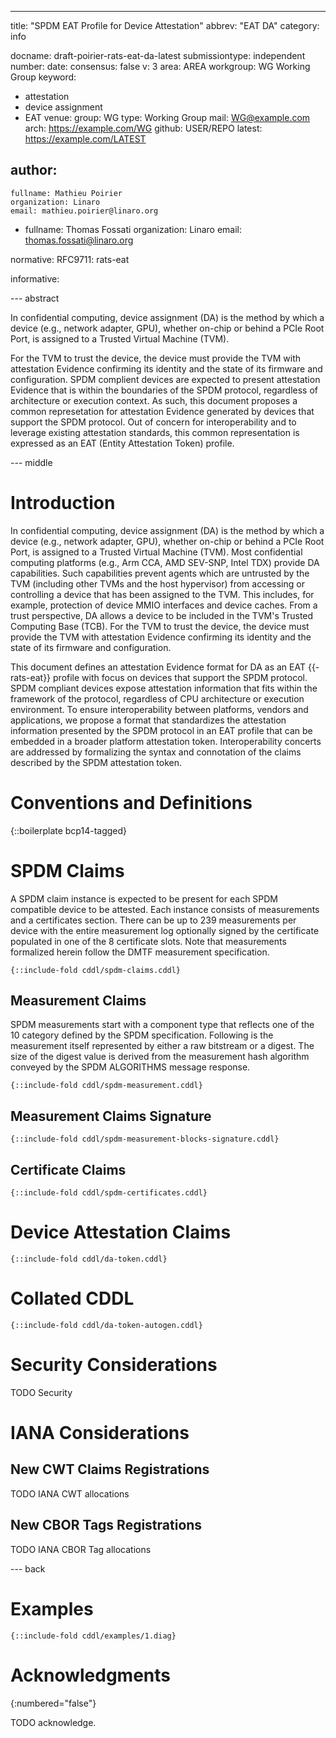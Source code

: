 ---
title: "SPDM EAT Profile for Device Attestation"
abbrev: "EAT DA"
category: info

docname: draft-poirier-rats-eat-da-latest
submissiontype: independent
number:
date:
consensus: false
v: 3
area: AREA
workgroup: WG Working Group
keyword:
 - attestation
 - device assignment
 - EAT
venue:
  group: WG
  type: Working Group
  mail: WG@example.com
  arch: https://example.com/WG
  github: USER/REPO
  latest: https://example.com/LATEST

author:
 -
    fullname: Mathieu Poirier
    organization: Linaro
    email: mathieu.poirier@linaro.org
 -
    fullname: Thomas Fossati
    organization: Linaro
    email: thomas.fossati@linaro.org

normative:
  RFC9711: rats-eat

informative:

--- abstract

In confidential computing, device assignment (DA) is the method by which a device (e.g., network adapter, GPU), whether on-chip or behind a PCIe Root Port, is assigned to a Trusted Virtual Machine (TVM).

For the TVM to trust the device, the device must provide the TVM with attestation Evidence confirming its identity and the state of its firmware and configuration. SPDM complient devices are expected to present attestation Evidence that is within the boundaries of the SPDM protocol, regardless of architecture or execution context.  As such, this document proposes a common represetation for attestation Evidence generated by devices that support the SPDM protocol.  Out of concern for interoperability and to leverage existing attestation standards, this common representation is expressed as an EAT (Entity Attestation Token) profile.

--- middle

# Introduction

In confidential computing, device assignment (DA) is the method by which a device (e.g., network adapter, GPU), whether on-chip or behind a PCIe Root Port, is assigned to a Trusted Virtual Machine (TVM).
Most confidential computing platforms (e.g., Arm CCA, AMD SEV-SNP, Intel TDX) provide DA capabilities.
Such capabilities prevent agents which are untrusted by the TVM (including other TVMs and the host hypervisor) from accessing or controlling a device that has been assigned to the TVM.
This includes, for example, protection of device MMIO interfaces and device caches.
From a trust perspective, DA allows a device to be included in the TVM's Trusted Computing Base (TCB).
For the TVM to trust the device, the device must provide the TVM with attestation Evidence confirming its identity and the state of its firmware and configuration.

This document defines an attestation Evidence format for DA as an EAT {{-rats-eat}} profile with focus on devices that support the SPDM protocol.  SPDM compliant devices expose attestation information that fits within the framework of the protocol, regardless of CPU architecture or execution environment.  To ensure interoperability between platforms, vendors and applications, we propose a format that standardizes the attestation information presented by the SPDM protocol in an EAT profile that can be embedded in a broader platform attestation token.  Interoperability concerts are addressed by formalizing the syntax and connotation of the claims described by the SPDM attestation token.

# Conventions and Definitions

{::boilerplate bcp14-tagged}

# SPDM Claims

A SPDM claim instance is expected to be present for each SPDM compatible device to be attested.  Each instance consists of measurements and a certificates section.  There can be up to 239 measurements per device with the entire measurement log optionally signed by the certificate populated in one of the 8 certificate slots.  Note that measurements formalized herein follow the DMTF measurement specification.

~~~ cddl
{::include-fold cddl/spdm-claims.cddl}
~~~

## Measurement Claims

SPDM measurements start with a component type that reflects one of the 10 category defined by the SPDM specification.  Following is the measurement itself represented by either a raw bitstream or a digest.  The size of the digest value is derived from the measurement hash algorithm conveyed by the SPDM ALGORITHMS message response.

~~~ cddl
{::include-fold cddl/spdm-measurement.cddl}
~~~

## Measurement Claims Signature

~~~ cddl
{::include-fold cddl/spdm-measurement-blocks-signature.cddl}
~~~

## Certificate Claims

~~~ cddl
{::include-fold cddl/spdm-certificates.cddl}
~~~

# Device Attestation Claims

~~~ cddl
{::include-fold cddl/da-token.cddl}
~~~


# Collated CDDL

~~~ cddl
{::include-fold cddl/da-token-autogen.cddl}
~~~

# Security Considerations

TODO Security

# IANA Considerations

## New CWT Claims Registrations

TODO IANA CWT allocations

## New CBOR Tags Registrations

TODO IANA CBOR Tag allocations

--- back

# Examples

~~~ cbor-diag
{::include-fold cddl/examples/1.diag}
~~~

# Acknowledgments
{:numbered="false"}

TODO acknowledge.
